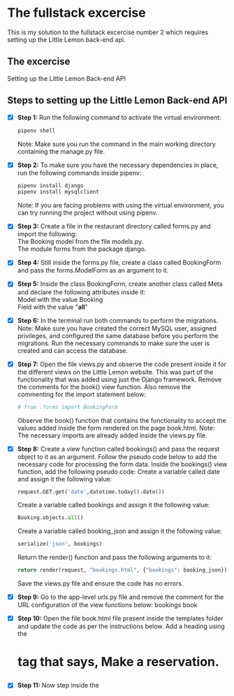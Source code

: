 # The fullstack excercise

This is my solution to the fullstack excercise number 2 which requires setting up the Little Lemon back-end api.

## The excercise
Setting up the Little Lemon Back-end API

## Steps to setting up the Little Lemon Back-end API

- [x] **Step 1:** Run the following command to activate the virtual environment:
  ```bash
  pipenv shell
  ```
  Note: Make sure you run the command in the main working directory containing the manage.py file. 

- [x] **Step 2:** To make sure you have the necessary dependencies in place, run the following commands inside pipenv:
  ```bash
  pipenv install django
  pipenv install mysqlclient
  ```
  Note: If you are facing problems with using the virtual environment, you can try running the project without using pipenv.

- [x] **Step 3:** Create a file in the restaurant directory called forms.py and import the following:  
  The Booking model from the file models.py.  
  The module forms from the package django.

- [x] **Step 4:** Still inside the forms.py file, create a class called BookingForm and pass the forms.ModelForm as an argument to it. 

- [x] **Step 5:** Inside the class BookingForm, create another class called Meta and declare the following attributes inside it:  
  Model with the value Booking  
  Field with the value "__all__"

- [x] **Step 6:** In the terminal run both commands to perform the migrations.
  Note: Make sure you have created the correct MySQL user, assigned privileges, and configured the same database before you perform the migrations. 
  Run the necessary commands to make sure the user is created and can access the database.

- [x] **Step 7:** Open the file views.py and observe the code present inside it for the different views on the Little Lemon website. This was part of the functionality that was added using just the Django framework. 
  Remove the comments for the book() view function.
  Also remove the commenting for the import statement below:
  ```python
  # from .forms import BookingForm
  ```
  Observe the book() function that contains the functionality to accept the values added inside the form rendered on the page book.html.
  Note: The necessary imports are already added inside the views.py file. 

- [x] **Step 8:** Create a view function called bookings() and pass the request object to it as an argument. Follow the pseudo code below to add the necessary code for processing the form data. 
  Inside the bookings() view function, add the following pseudo code:
  Create a variable called date and assign it the following value:
  ```python
  request.GET.get('date',datetime.today().date())
  ```
  Create a variable called bookings and assign it the following value:
  ```python
  Booking.objects.all()
  ```
  Create a variable called booking_json and assign it the following value:
  ```python
  serialize('json', bookings)
  ```
  Return the render() function and pass the following arguments to it:
  ```python
  return render(request, "bookings.html", {"bookings": booking_json})
  ```
  Save the views.py file and ensure the code has no errors. 

- [x] **Step 9:** Go to the app-level urls.py file and remove the comment for the URL configuration of the view functions below: 
  bookings 
  book

- [x] **Step 10:** Open the file book.html file present inside the templates folder and update the code as per the instructions below.
  Add a heading using the <h1> tag that says, Make a reservation.

- [x] **Step 11:** Now step inside the <script> tags and add the following pseudo code to update the book.html file. 
  Call the log() function on console and pass the argument “Hello” inside it
  Call the function getElementById() on the document and pass the string "id_reservation_date" to it as an argument. 
  Suffix the code by adding a filter type="date" using a dot operator. 

- [x] **Step 12:** Now open the bookings.html file present inside the templates folder and update the code as per the instructions below.
  Add a heading using the <h1> tag that says All Reservations.

- [x] **Step 13:** Now step inside the <script> tags and add the following pseudo code to update the bookings.html file. 
  Create a constant called bookings and assign it the value of parse() function called over JSON. Pass the following argument inside the parse() function:
  ```javascript
  const bookings = JSON.parse('{{ bookings|safe }}');
  ```
  Call the log() function on console and pass bookings to it as an argument. 
  Create a constant called pretty_json and assign it the value of:
  ```javascript
  const pretty_json = JSON.stringify(bookings, null, 2);
  ```
  Note: Observe the code added inside the file bookings.html and save the file. Make sure there are no errors present in your code. 

- [x] **Step 14:** Open the file index.html and look for the comment:
  <!-- Add code here for book  -->
  Replace the comment with the following code:
  ```html
  <a href="{% url 'book' %}">Book your table now</a>
  ```

- [x] **Step 15:** Open the file _header.html inside the templates or partials folder and look for the comments:
  <!-- Add code here for the book template -->
  <!-- Add code here for the reservations template -->
  Replace the comment with the following code:
  ```html
  <li><a href="{% url 'book' %}">Book</a></li>
  <li><a href="{% url 'bookings' %}">Reservations</a></li>
  ```

- [x] **Step 16:** Add a command to run the server and go to the localhost URL.

- [x] **Step 17:** Go to the tab Book and add three entries inside the form.

- [x] **Step 18:** Once the entries are updated, go to the Reservations tab that you see in the menu bar. You will be able to observe the entries are updated. 

